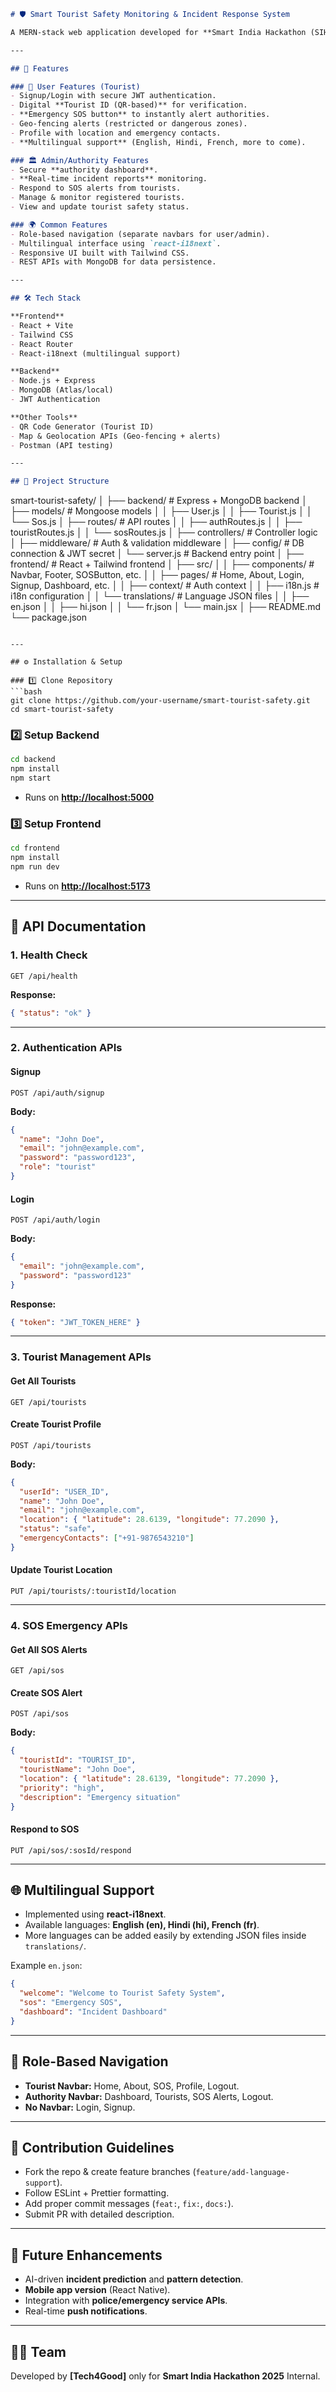 ```markdown
# 🛡️ Smart Tourist Safety Monitoring & Incident Response System  

A MERN-stack web application developed for **Smart India Hackathon (SIH) 2025**, designed to enhance **tourist safety** using **AI-driven monitoring, geo-fencing alerts, multilingual support, and real-time incident reporting**.  

---

## 🚀 Features  

### 👤 User Features (Tourist)
- Signup/Login with secure JWT authentication.  
- Digital **Tourist ID (QR-based)** for verification.  
- **Emergency SOS button** to instantly alert authorities.  
- Geo-fencing alerts (restricted or dangerous zones).  
- Profile with location and emergency contacts.  
- **Multilingual support** (English, Hindi, French, more to come).  

### 🏛️ Admin/Authority Features  
- Secure **authority dashboard**.  
- **Real-time incident reports** monitoring.  
- Respond to SOS alerts from tourists.  
- Manage & monitor registered tourists.  
- View and update tourist safety status.  

### 🌍 Common Features  
- Role-based navigation (separate navbars for user/admin).  
- Multilingual interface using `react-i18next`.  
- Responsive UI built with Tailwind CSS.  
- REST APIs with MongoDB for data persistence.  

---

## 🛠️ Tech Stack  

**Frontend**  
- React + Vite  
- Tailwind CSS  
- React Router  
- React-i18next (multilingual support)  

**Backend**  
- Node.js + Express  
- MongoDB (Atlas/local)  
- JWT Authentication  

**Other Tools**  
- QR Code Generator (Tourist ID)  
- Map & Geolocation APIs (Geo-fencing + alerts)  
- Postman (API testing)  

---

## 📂 Project Structure  

```

smart-tourist-safety/
│
├── backend/                 # Express + MongoDB backend
│   ├── models/              # Mongoose models
│   │   ├── User.js
│   │   ├── Tourist.js
│   │   └── Sos.js
│   ├── routes/              # API routes
│   │   ├── authRoutes.js
│   │   ├── touristRoutes.js
│   │   └── sosRoutes.js
│   ├── controllers/         # Controller logic
│   ├── middleware/          # Auth & validation middleware
│   ├── config/              # DB connection & JWT secret
│   └── server.js            # Backend entry point
│
├── frontend/                # React + Tailwind frontend
│   ├── src/
│   │   ├── components/      # Navbar, Footer, SOSButton, etc.
│   │   ├── pages/           # Home, About, Login, Signup, Dashboard, etc.
│   │   ├── context/         # Auth context
│   │   ├── i18n.js          # i18n configuration
│   │   └── translations/    # Language JSON files
│   │       ├── en.json
│   │       ├── hi.json
│   │       └── fr.json
│   └── main.jsx
│
├── README.md
└── package.json

````

---

## ⚙️ Installation & Setup  

### 1️⃣ Clone Repository  
```bash
git clone https://github.com/your-username/smart-tourist-safety.git
cd smart-tourist-safety
````

### 2️⃣ Setup Backend

```bash
cd backend
npm install
npm start
```

* Runs on **[http://localhost:5000](http://localhost:5000)**

### 3️⃣ Setup Frontend

```bash
cd frontend
npm install
npm run dev
```

* Runs on **[http://localhost:5173](http://localhost:5173)**

---

## 📡 API Documentation

### 1. Health Check

```http
GET /api/health
```

**Response:**

```json
{ "status": "ok" }
```

---

### 2. Authentication APIs

#### Signup

```http
POST /api/auth/signup
```

**Body:**

```json
{
  "name": "John Doe",
  "email": "john@example.com",
  "password": "password123",
  "role": "tourist"
}
```

#### Login

```http
POST /api/auth/login
```

**Body:**

```json
{
  "email": "john@example.com",
  "password": "password123"
}
```

**Response:**

```json
{ "token": "JWT_TOKEN_HERE" }
```

---

### 3. Tourist Management APIs

#### Get All Tourists

```http
GET /api/tourists
```

#### Create Tourist Profile

```http
POST /api/tourists
```

**Body:**

```json
{
  "userId": "USER_ID",
  "name": "John Doe",
  "email": "john@example.com",
  "location": { "latitude": 28.6139, "longitude": 77.2090 },
  "status": "safe",
  "emergencyContacts": ["+91-9876543210"]
}
```

#### Update Tourist Location

```http
PUT /api/tourists/:touristId/location
```

---

### 4. SOS Emergency APIs

#### Get All SOS Alerts

```http
GET /api/sos
```

#### Create SOS Alert

```http
POST /api/sos
```

**Body:**

```json
{
  "touristId": "TOURIST_ID",
  "touristName": "John Doe",
  "location": { "latitude": 28.6139, "longitude": 77.2090 },
  "priority": "high",
  "description": "Emergency situation"
}
```

#### Respond to SOS

```http
PUT /api/sos/:sosId/respond
```

---

## 🌐 Multilingual Support

* Implemented using **react-i18next**.
* Available languages: **English (en), Hindi (hi), French (fr)**.
* More languages can be added easily by extending JSON files inside `translations/`.

Example `en.json`:

```json
{
  "welcome": "Welcome to Tourist Safety System",
  "sos": "Emergency SOS",
  "dashboard": "Incident Dashboard"
}
```

---

## 🔑 Role-Based Navigation

* **Tourist Navbar:** Home, About, SOS, Profile, Logout.
* **Authority Navbar:** Dashboard, Tourists, SOS Alerts, Logout.
* **No Navbar:** Login, Signup.

---

## 🤝 Contribution Guidelines

* Fork the repo & create feature branches (`feature/add-language-support`).
* Follow ESLint + Prettier formatting.
* Add proper commit messages (`feat:`, `fix:`, `docs:`).
* Submit PR with detailed description.

---

## 📌 Future Enhancements

* AI-driven **incident prediction** and **pattern detection**.
* **Mobile app version** (React Native).
* Integration with **police/emergency service APIs**.
* Real-time **push notifications**.

---

## 👨‍💻 Team

Developed by **\[Tech4Good]** only for **Smart India Hackathon 2025** Internal.

